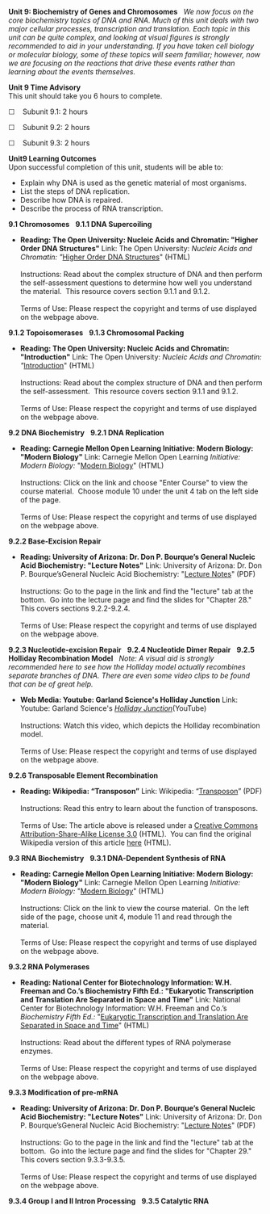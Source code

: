 **Unit 9: Biochemistry of Genes and Chromosomes** <span id="9"></span> 
*We now focus on the core biochemistry topics of DNA and RNA. Much of
this unit deals with two major cellular processes, transcription and
translation. Each topic in this unit can be quite complex, and looking
at visual figures is strongly recommended to aid in your understanding.
If you have taken cell biology or molecular biology, some of these
topics will seem familiar; however, now we are focusing on the reactions
that drive these events rather than learning about the events
themselves.*

**Unit 9 Time Advisory**  
This unit should take you 6 hours to complete.

☐    Subunit 9.1: 2 hours

☐    Subunit 9.2: 2 hours

☐    Subunit 9.3: 2 hours

**Unit9 Learning Outcomes**  
Upon successful completion of this unit, students will be able to:

-   Explain why DNA is used as the genetic material of most organisms.
-   List the steps of DNA replication.
-   Describe how DNA is repaired.
-   Describe the process of RNA transcription.

**9.1 Chromosomes** <span id="9.1"></span> 
**9.1.1 DNA Supercoiling** <span id="9.1.1"></span> 
-   **Reading: The Open University: Nucleic Acids and Chromatin: "Higher
    Order DNA Structures"**
    Link: The Open University: *Nucleic Acids and Chromatin: "*[Higher
    Order DNA
    Structures](http://openlearn.open.ac.uk/mod/oucontent/view.php?id=399315&section=1.3.2)"
    (HTML)  
        
     Instructions: Read about the complex structure of DNA and then
    perform the self-assessment questions to determine how well you
    understand the material.  This resource covers section 9.1.1 and
    9.1.2.  
        
     Terms of Use: Please respect the copyright and terms of use
    displayed on the webpage above.

**9.1.2 Topoisomerases** <span id="9.1.2"></span> 
**9.1.3 Chromosomal Packing** <span id="9.1.3"></span> 
-   **Reading: The Open University: Nucleic Acids and Chromatin:
    "Introduction"**
    Link: The Open University: *Nucleic Acids and Chromatin:
    "*[Introduction](http://openlearn.open.ac.uk/mod/oucontent/view.php?id=399315&section=1.7.1)"
    (HTML)  
        
     Instructions: Read about the complex structure of DNA and then
    perform the self-assessment.  This resource covers section 9.1.1 and
    9.1.2.  
        
     Terms of Use: Please respect the copyright and terms of use
    displayed on the webpage above.

**9.2 DNA Biochemistry** <span id="9.2"></span> 
**9.2.1 DNA Replication** <span id="9.2.1"></span> 
-   **Reading: Carnegie Mellon Open Learning Initiative: Modern Biology:
    "Modern Biology"**
    Link: Carnegie Mellon Open Learning *Initiative:* *Modern Biology:*
    "[Modern
    Biology](https://oli.web.cmu.edu/jcourse/workbook/activity/page?context=161a000880020ca601eda169883b76e4&view=frameset)"
    (HTML)  
        
     Instructions: Click on the link and choose "Enter Course" to view
    the course material.  Choose module 10 under the unit 4 tab on the
    left side of the page.  
        
     Terms of Use: Please respect the copyright and terms of use
    displayed on the webpage above.

**9.2.2 Base-Excision Repair** <span id="9.2.2"></span> 
-   **Reading: University of Arizona: Dr. Don P. Bourque’s General
    Nucleic Acid Biochemistry: "Lecture Notes"**
    Link: University of Arizona: Dr. Don P. Bourque’sGeneral Nucleic
    Acid Biochemistry: "[Lecture
    Notes](http://www.biochem.arizona.edu/classes/bioc461/index.html)"
    (PDF)  
        
     Instructions: Go to the page in the link and find the "lecture" tab
    at the bottom.  Go into the lecture page and find the slides for
    "Chapter 28." This covers sections 9.2.2-9.2.4.  
        
     Terms of Use: Please respect the copyright and terms of use
    displayed on the webpage above.

**9.2.3 Nucleotide-excision Repair** <span id="9.2.3"></span> 
**9.2.4 Nucleotide Dimer Repair** <span id="9.2.4"></span> 
**9.2.5 Holliday Recombination Model** <span id="9.2.5"></span> 
*Note: A visual aid is strongly recommended here to see how the Holliday
model actually recombines separate branches of DNA. There are even some
video clips to be found that can be of great help.*

-   **Web Media: Youtube: Garland Science's Holliday Junction**
    Link: Youtube: Garland Science's *[Holliday
    Junction](http://www.youtube.com/watch?v=SROcb5h1--w)*(YouTube)  
        
     Instructions: Watch this video, which depicts the Holliday
    recombination model.  
        
     Terms of Use: Please respect the copyright and terms of use
    displayed on the webpage above.

**9.2.6 Transposable Element Recombination** <span id="9.2.6"></span> 
-   **Reading: Wikipedia: “Transposon”**
    Link: Wikipedia:
    “[Transposon](http://www.saylor.org/site/wp-content/uploads/2012/02/BIO401_Wikipedia_Transposable-elements_2.7.2012.pdf)”
    (PDF)  
        
     Instructions: Read this entry to learn about the function of
    transposons.  
        
     Terms of Use: The article above is released under a [Creative
    Commons Attribution-Share-Alike License
    3.0](http://creativecommons.org/licenses/by-sa/3.0/) (HTML).  You
    can find the original Wikipedia version of this article
    [here](http://en.wikipedia.org/wiki/Transposon) (HTML).

**9.3 RNA Biochemistry** <span id="9.3"></span> 
**9.3.1 DNA-Dependent Synthesis of RNA** <span id="9.3.1"></span> 
-   **Reading: Carnegie Mellon Open Learning Initiative: Modern Biology:
    "Modern Biology"**
    Link: Carnegie Mellon Open Learning *Initiative:* *Modern Biology:*
    "[Modern
    Biology](https://oli.web.cmu.edu/jcourse/workbook/activity/page?context=161a000880020ca601eda169883b76e4&view=frameset)"
    (HTML)  
        
     Instructions: Click on the link to view the course material.  On
    the left side of the page, choose unit 4, module 11 and read through
    the material.  
        
     Terms of Use: Please respect the copyright and terms of use
    displayed on the webpage above.

**9.3.2 RNA Polymerases** <span id="9.3.2"></span> 
-   **Reading: National Center for Biotechnology Information: W.H.
    Freeman and Co.’s Biochemistry Fifth Ed.: "Eukaryotic Transcription
    and Translation Are Separated in Space and Time"**
    Link: National Center for Biotechnology Information: W.H. Freeman
    and Co.’s *Biochemistry Fifth Ed.:* "[Eukaryotic Transcription and
    Translation Are Separated in Space and
    Time](http://www.ncbi.nlm.nih.gov/bookshelf/br.fcgi?book=stryer&part=A3979#A3981)"
    (HTML)  
        
     Instructions: Read about the different types of RNA polymerase
    enzymes.  
        
     Terms of Use: Please respect the copyright and terms of use
    displayed on the webpage above.

**9.3.3 Modification of pre-mRNA** <span id="9.3.3"></span> 
-   **Reading: University of Arizona: Dr. Don P. Bourque’s General
    Nucleic Acid Biochemistry: "Lecture Notes"**
    Link: University of Arizona: Dr. Don P. Bourque’sGeneral Nucleic
    Acid Biochemistry: "[Lecture
    Notes](http://www.biochem.arizona.edu/classes/bioc461/index.html)"
    (PDF)  
        
     Instructions: Go to the page in the link and find the "lecture" tab
    at the bottom.  Go into the lecture page and find the slides for
    "Chapter 29."  This covers section 9.3.3-9.3.5.  
        
     Terms of Use: Please respect the copyright and terms of use
    displayed on the webpage above.

**9.3.4 Group I and II Intron Processing** <span id="9.3.4"></span> 
**9.3.5 Catalytic RNA** <span id="9.3.5"></span> 
